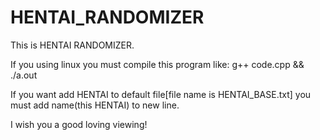 # HENTAI_RANDOMIZER
This is HENTAI RANDOMIZER.

If you using linux you must compile this program like:
g++ code.cpp && ./a.out

If you want add HENTAI to default file[file name is HENTAI_BASE.txt] you must add name(this HENTAI) to new line.

I wish you a good loving viewing!
